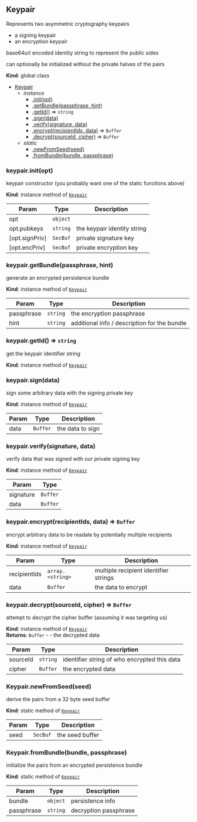<a name="Keypair"></a>

## Keypair
Represents two asymmetric cryptography keypairs
- a signing keypair
- an encryption keypair

base64url encoded identity string to represent the public sides

can optionally be initialized without the private halves of the pairs

**Kind**: global class  

* [Keypair](#Keypair)
    * _instance_
        * [.init(opt)](#Keypair+init)
        * [.getBundle(passphrase, hint)](#Keypair+getBundle)
        * [.getId()](#Keypair+getId) ⇒ <code>string</code>
        * [.sign(data)](#Keypair+sign)
        * [.verify(signature, data)](#Keypair+verify)
        * [.encrypt(recipientIds, data)](#Keypair+encrypt) ⇒ <code>Buffer</code>
        * [.decrypt(sourceId, cipher)](#Keypair+decrypt) ⇒ <code>Buffer</code>
    * _static_
        * [.newFromSeed(seed)](#Keypair.newFromSeed)
        * [.fromBundle(bundle, passphrase)](#Keypair.fromBundle)

<a name="Keypair+init"></a>

### keypair.init(opt)
keypair constructor (you probably want one of the static functions above)

**Kind**: instance method of [<code>Keypair</code>](#Keypair)  

| Param | Type | Description |
| --- | --- | --- |
| opt | <code>object</code> |  |
| opt.pubkeys | <code>string</code> | the keypair identity string |
| [opt.signPriv] | <code>SecBuf</code> | private signature key |
| [opt.encPriv] | <code>SecBuf</code> | private encryption key |

<a name="Keypair+getBundle"></a>

### keypair.getBundle(passphrase, hint)
generate an encrypted persistence bundle

**Kind**: instance method of [<code>Keypair</code>](#Keypair)  

| Param | Type | Description |
| --- | --- | --- |
| passphrase | <code>string</code> | the encryption passphrase |
| hint | <code>string</code> | additional info / description for the bundle |

<a name="Keypair+getId"></a>

### keypair.getId() ⇒ <code>string</code>
get the keypair identifier string

**Kind**: instance method of [<code>Keypair</code>](#Keypair)  
<a name="Keypair+sign"></a>

### keypair.sign(data)
sign some arbitrary data with the signing private key

**Kind**: instance method of [<code>Keypair</code>](#Keypair)  

| Param | Type | Description |
| --- | --- | --- |
| data | <code>Buffer</code> | the data to sign |

<a name="Keypair+verify"></a>

### keypair.verify(signature, data)
verify data that was signed with our private signing key

**Kind**: instance method of [<code>Keypair</code>](#Keypair)  

| Param | Type |
| --- | --- |
| signature | <code>Buffer</code> | 
| data | <code>Buffer</code> | 

<a name="Keypair+encrypt"></a>

### keypair.encrypt(recipientIds, data) ⇒ <code>Buffer</code>
encrypt arbitrary data to be readale by potentially multiple recipients

**Kind**: instance method of [<code>Keypair</code>](#Keypair)  

| Param | Type | Description |
| --- | --- | --- |
| recipientIds | <code>array.&lt;string&gt;</code> | multiple recipient identifier strings |
| data | <code>Buffer</code> | the data to encrypt |

<a name="Keypair+decrypt"></a>

### keypair.decrypt(sourceId, cipher) ⇒ <code>Buffer</code>
attempt to decrypt the cipher buffer (assuming it was targeting us)

**Kind**: instance method of [<code>Keypair</code>](#Keypair)  
**Returns**: <code>Buffer</code> - - the decrypted data  

| Param | Type | Description |
| --- | --- | --- |
| sourceId | <code>string</code> | identifier string of who encrypted this data |
| cipher | <code>Buffer</code> | the encrypted data |

<a name="Keypair.newFromSeed"></a>

### Keypair.newFromSeed(seed)
derive the pairs from a 32 byte seed buffer

**Kind**: static method of [<code>Keypair</code>](#Keypair)  

| Param | Type | Description |
| --- | --- | --- |
| seed | <code>SecBuf</code> | the seed buffer |

<a name="Keypair.fromBundle"></a>

### Keypair.fromBundle(bundle, passphrase)
initialize the pairs from an encrypted persistence bundle

**Kind**: static method of [<code>Keypair</code>](#Keypair)  

| Param | Type | Description |
| --- | --- | --- |
| bundle | <code>object</code> | persistence info |
| passphrase | <code>string</code> | decryption passphrase |

